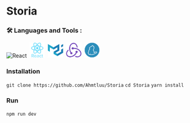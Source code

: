 # Storia

### :hammer_and_wrench: Languages and Tools :
<div>
 <img src="https://github.com/devicons/devicon/blob/master/icons/javascript/javascript-original-wordmark.svg" title="React" alt="React" width="40" height="40"/>&nbsp;
  <img src="https://github.com/devicons/devicon/blob/master/icons/react/react-original-wordmark.svg" title="React" alt="React" width="40" height="40"/>&nbsp;
  <img src="https://github.com/devicons/devicon/blob/master/icons/materialui/materialui-original.svg" title="Material UI" alt="Material UI" width="40" height="40"/>&nbsp;
  <img src="https://github.com/devicons/devicon/blob/master/icons/redux/redux-original.svg" title="Redux" alt="Redux " width="40" height="40"/>&nbsp;
<img src="https://github.com/devicons/devicon/blob/master/icons/yarn/yarn-original.svg" title="Yarn" alt="Yarn " width="40" height="40"/>&nbsp;
</div>

### Installation
<div>
<code>git clone https://github.com/Ahmtluu/Storia</code>
<code>cd Storia</code>
<code>yarn install</code>
</div>

### Run
<div>
<code>npm run dev</code>
</div>
